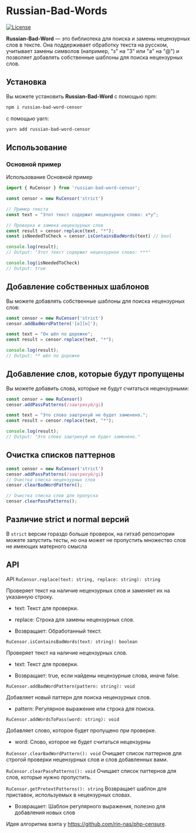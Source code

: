 # Russian-Bad-Words

[![License](https://img.shields.io/badge/license-MIT-blue.svg?style=flat-square)](https://opensource.org/licenses/MIT)

**Russian-Bad-Word** — это библиотека для поиска и замены нецензурных слов в тексте. Она поддерживает обработку текста на русском, учитывает замены символов (например, "з" на "3" или "a" на "@") и позволяет добавлять собственные шаблоны для поиска нецензурных слов.

## Установка

Вы можете установить **Russian-Bad-Word** с помощью npm:

```bash
npm i russian-bad-word-censor
```

с помощью yarn:

```bash
yarn add russian-bad-word-censor
```

## Использование

### Основной пример

Использование
Основной пример

```typescript
import { RuCensor } from 'russian-bad-word-censor';

const censor = new RuCensor('strict')

// Пример текста
const text = "Этот текст содержит нецензурное слово: х*y";

// Проверка и замена нецензурных слов
const result = censor.replace(text, "*");
const isNeededToCheck = censor.isContainsBadWords(text) // bool

console.log(result);
// Output: "Этот текст содержит нецензурное слово: ***"

console.log(isNeededToCheck)
// Output: true
```

## Добавление собственных шаблонов

Вы можете добавлять собственные шаблоны для поиска нецензурных слов:

```typescript
const censor = new RuCensor('strict')
censor.addBadWordPattern('[о][н]');

const text = "Он шёл по дорожке";
const result = censor.replace(text, "*");

console.log(result);
// Output: ** шёл по дорожке 
```

## Добавление слов, которые будут пропущены

Вы можете добавить слова, которые не будут считаться нецензурными:

```typescript
const censor = new RuCensor()
censor.addPassPatterns(/заштрихуй/gi)

const text = "Это слово заштрихуй не будет заменено.";
const result = censor.replace(text, "*");

console.log(result);
// Output: "Это слово заштрихуй не будет заменено."
```

## Очистка списков паттернов

```typescript
const censor = new RuCensor('strict')
censor.addPassPatterns(/заштрихуй/gi)
// Очистка списка нецензурных слов
censor.clearBadWordPattern();

// Очистка списка слов для пропуска
censor.clearPassPatterns();
```

## Различие strict и normal версий

В ```strict``` версии гораздо больше проверок, на гитхаб репозитории можете запустить тесты, но она может не пропустить множество слов не имеющих матерного смысла

## API

API
```RuCensor.replace(text: string, replace: string): string```

Проверяет текст на наличие нецензурных слов и заменяет их на указанную строку.

- text: Текст для проверки.

- replace: Строка для замены нецензурных слов.

- Возвращает: Обработанный текст.

```RuCensor.isContainsBadWords(text: string): boolean```

Проверяет текст на наличие нецензурных слов.

- text: Текст для проверки.

- Возвращает: true, если найдены нецензурные слова, иначе false.

```RuCensor.addBadWordPattern(pattern: string): void```

Добавляет новый паттерн для поиска нецензурных слов.

- pattern: Регулярное выражение или строка для поиска.

```RuCensor.addWordsToPass(word: string): void```

Добавляет слово, которое будет пропущено при проверке.

- word: Слово, которое не будет считаться нецензурны

```RuCensor.clearBadWordPattern(): void```
Очищает список паттернов для строгой проверки нецензурных слов и слов добавленных вами.

```RuCensor.clearPassPatterns(): void```
Очищает список паттернов для слов, которые нужно пропустить.

```RuCensor.getPretextPatterns(): string```
Возвращает шаблон для приставок, используемых в нецензурных словах.

- Возвращает: Шаблон регулярного выражения, полезно для добавления новых слов

Идея алгоритма взята у https://github.com/rin-nas/php-censure.
